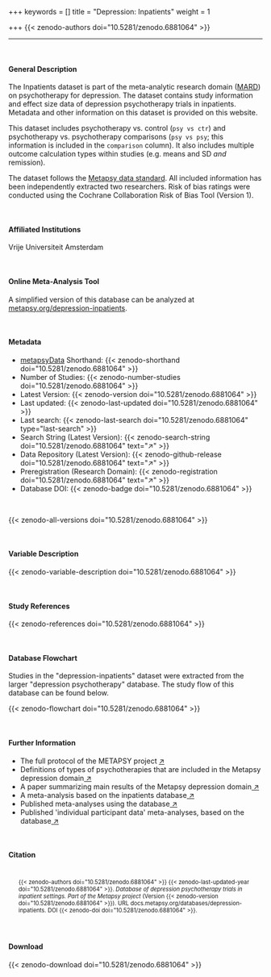 +++
keywords = []
title = "Depression: Inpatients"
weight = 1

+++
{{< zenodo-authors doi="10.5281/zenodo.6881064" >}}

***

<br>

#### General Description

The Inpatients dataset is part of the meta-analytic research domain ([MARD](https://docs.metapsy.org/uploads/ebmental-2022-300509.pdf)) on psychotherapy for depression. The dataset contains study information and effect size data of depression psychotherapy trials in inpatients. Metadata and other information on this dataset is provided on this website.

This dataset includes psychotherapy vs. control (`psy vs ctr`) and psychotherapy vs. psychotherapy comparisons (`psy vs psy`; this information is included in the `comparison` column). It also includes multiple outcome calculation types within studies (e.g. means and SD _and_ remission).

The dataset follows the [Metapsy data standard](https://docs.metapsy.org/data-preparation/format/). All included information has been independently extracted two researchers. Risk of bias ratings were conducted using the Cochrane Collaboration Risk of Bias Tool (Version 1).

<br>

#### Affiliated Institutions

Vrije Universiteit Amsterdam

<br>

#### Online Meta-Analysis Tool

A simplified version of this database can be analyzed at [metapsy.org/depression-inpatients](https://www.metapsy.org/depression-inpatients).

<br>

#### Metadata

* <a href="https://data.metapsy.org" target="_blank">metapsyData</a> Shorthand: {{< zenodo-shorthand doi="10.5281/zenodo.6881064" >}}
* Number of Studies: {{< zenodo-number-studies doi="10.5281/zenodo.6881064" >}}
* Latest Version: {{< zenodo-version doi="10.5281/zenodo.6881064" >}}
* Last updated: {{< zenodo-last-updated doi="10.5281/zenodo.6881064" >}}
* Last search: {{< zenodo-last-search doi="10.5281/zenodo.6881064" type="last-search" >}}
* Search String (Latest Version): {{< zenodo-search-string doi="10.5281/zenodo.6881064" text="↗" >}}
* Data Repository (Latest Version): {{< zenodo-github-release doi="10.5281/zenodo.6881064" text="↗" >}}
* Preregistration (Research Domain): {{< zenodo-registration doi="10.5281/zenodo.6881064" text="↗" >}}
* Database DOI: {{< zenodo-badge doi="10.5281/zenodo.6881064" >}}

<br>

{{< zenodo-all-versions doi="10.5281/zenodo.6881064" >}}

<br>

#### Variable Description

{{< zenodo-variable-description doi="10.5281/zenodo.6881064" >}}

<br>

#### Study References

{{< zenodo-references doi="10.5281/zenodo.6881064" >}}

<br>

#### Database Flowchart

Studies in the "depression-inpatients" dataset were extracted from the larger "depression psychotherapy" database. The study flow of this database can be found below.

{{< zenodo-flowchart doi="10.5281/zenodo.6881064" >}}

<br>

#### Further Information

<ul>
<li>The full protocol of the METAPSY project <a href="/uploads/protocol.pdf" target="_blank">↗</a></li>
<li>Definitions of types of psychotherapies that are included in the Metapsy depression domain<a href="/uploads/psychotherapies.pdf" target="_blank"> ↗</a></li>
<li>A paper summarizing main results of the Metapsy depression domain<a href="/uploads/summary_metapsy.pdf" target="_blank"> ↗</a></li>
<li>A meta-analysis based on the inpatients database<a href="https://www.sciencedirect.com/science/article/pii/S0165032721002421" target="_blank"> ↗</a></li>
<li>Published meta-analyses using the database<a href="/uploads/published_meta_analyses.pdf" target="_blank"> ↗</a></li>
<li>Published 'individual participant data'  meta-analyses, based on the database<a href="/uploads/ipd_ma.pdf" target="_blank"> ↗</a></li>
</ul>

<br>

#### Citation

<div class="citation" style='background-color: var(--body-color); padding: 20px 20px 20px 20px; font-size: 80%; -webkit-filter: grayscale(100%); filter: grayscale(100%);'>
{{< zenodo-authors doi="10.5281/zenodo.6881064" >}}
{{< zenodo-last-updated-year doi="10.5281/zenodo.6881064" >}}.
<i>Database of depression psychotherapy trials in inpatient settings. Part of the Metapsy project </i>
(Version {{< zenodo-version doi="10.5281/zenodo.6881064" >}}).
URL docs.metapsy.org/databases/depression-inpatients.
DOI {{< zenodo-doi doi="10.5281/zenodo.6881064" >}}.
</div>

<br>

#### Download

{{< zenodo-download doi="10.5281/zenodo.6881064" >}}

<br></br>
